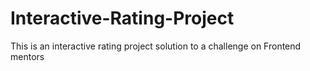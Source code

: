 # Interactive-Rating-Project
This is an interactive rating project solution to a challenge on Frontend mentors
